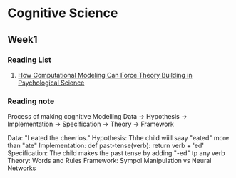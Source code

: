 # Cognitive Science

## Week1
### Reading List
1. [How Computational Modeling Can Force Theory Building in Psychological Science](https://journals-sagepub-com.eux.idm.oclc.org/doi/full/10.1177/1745691620970585)   

### Reading note

Process of making cognitive Modelling
Data -> Hypothesis -> Implementation -> Specification -> Theory -> Framework

Data: "I eated the cheerios."
Hypothesis: Thhe child wiill saay "eated" more than "ate"
Implementation: def past-tense(verb): return verb + 'ed'
Specification: The child makes the past tense by adding "-ed" tp any verb
Theory: Words and Rules
Framework: Sympol Manipulation vs Neural Networks
